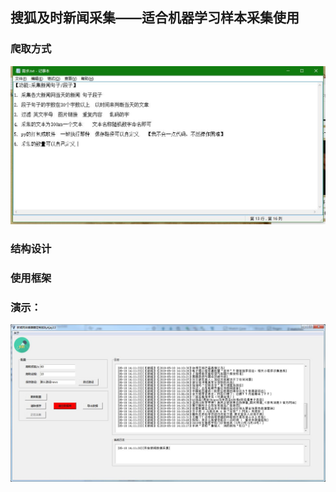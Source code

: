 
## 搜狐及时新闻采集——适合机器学习样本采集使用

### 爬取方式

![](https://raw.githubusercontent.com/Hatcat123/GraphicBed/master/Img/20190512203013.jpg)


### 结构设计

### 使用框架


### 演示：

![](https://raw.githubusercontent.com/Hatcat123/GraphicBed/master/Img/20190512202741.jpg)






